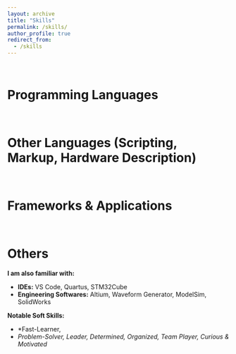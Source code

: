 ```yaml
---
layout: archive
title: "Skills"
permalink: /skills/
author_profile: true
redirect_from:
  - /skills
---
```


&nbsp;
&nbsp;

Programming Languages
======

<script src="https://cdn.commoninja.com/sdk/latest/commonninja.js" defer></script>
<div class="commonninja_component pid-9ad33539-9fe2-4b81-a50e-45364ce6f0ef"></div>

&nbsp;
&nbsp;

Other Languages (Scripting, Markup, Hardware Description)
======

<script src="https://cdn.commoninja.com/sdk/latest/commonninja.js" defer></script>
<div class="commonninja_component pid-aebb9ba7-7a62-432f-a486-eb4ac48fb9c2"></div>

&nbsp;
&nbsp;

Frameworks & Applications
======

<script src="https://cdn.commoninja.com/sdk/latest/commonninja.js" defer></script>
<div class="commonninja_component pid-04d34b14-0637-4f2e-8633-c642c8c9e510"></div>

&nbsp;
&nbsp;

Others
======

**I am also familiar with:**
- **IDEs:** VS Code, Quartus, STM32Cube
- **Engineering Softwares:** Altium, Waveform Generator, ModelSim, SolidWorks

**Notable Soft Skills:**  
- *Fast-Learner, 
- *Problem-Solver, Leader, Determined, Organized, Team Player, Curious & Motivated*


